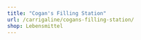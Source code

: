 ```yaml
---
title: "Cogan's Filling Station"
url: /carrigaline/cogans-filling-station/
shop: Lebensmittel
---
```

